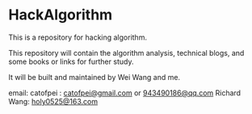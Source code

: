 HackAlgorithm
=============

This is a repository for hacking algorithm.

This repository will contain the algorithm analysis, technical blogs, and some books or links 
for further study.

It will be built and maintained by Wei Wang and me.

email:
	catofpei    : catofpei@gmail.com   or  943490186@qq.com
	Richard Wang: holy0525@163.com     
